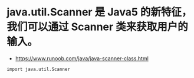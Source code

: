 # java.util.Scanner 是 Java5 的新特征，我们可以通过 Scanner 类来获取用户的输入。
* https://www.runoob.com/java/java-scanner-class.html
```
import java.util.Scanner
```
